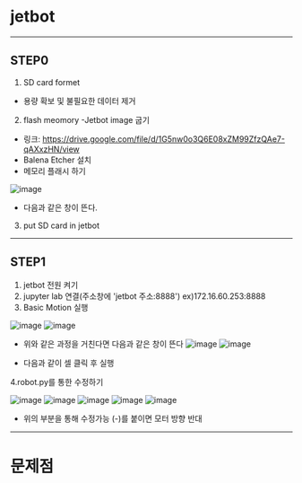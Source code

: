 # jetbot
-------------------------------------------------------------------------------------------------------------
## STEP0

1. SD card formet
- 용량 확보 및 불필요한 데이터 제거
2. flash meomory
-Jetbot image 굽기
- 링크: https://drive.google.com/file/d/1G5nw0o3Q6E08xZM99ZfzQAe7-qAXxzHN/view
- Balena Etcher 설치
-  메모리 플래시 하기

![image](https://user-images.githubusercontent.com/102523600/200292038-0411aabb-7f87-48e1-b243-d774ea1abed1.png)
- 다음과 같은 창이 뜬다.
3. put SD card in jetbot
--------------------------------------------------------------------------------------------------------------
## STEP1

1. jetbot 전원 켜기
2. jupyter lab 연결(주소창에 'jetbot 주소:8888') ex)172.16.60.253:8888
3. Basic Motion 실행

![image](https://user-images.githubusercontent.com/102523600/203035577-c80fdf0e-6722-402b-a601-946d7011e8c8.png)
![image](https://user-images.githubusercontent.com/102523600/203035624-cff094a4-bacc-4f16-a794-df8071bf316a.png)
- 위와 같은 과정을 거친다면 다음과 같은 창이 뜬다
![image](https://user-images.githubusercontent.com/102523600/203035922-5199290c-1327-46aa-8716-565b95d6c164.png)
![image](https://user-images.githubusercontent.com/102523600/203038165-8e479a74-edc9-41b1-b6da-23a72dc95e2a.png)

- 다음과 같이 셀 클릭 후 실행

4.robot.py를 통한 수정하기

![image](https://user-images.githubusercontent.com/102523600/203036950-f1d48876-0c9a-4b0f-93c1-b5852ae58af7.png)
![image](https://user-images.githubusercontent.com/102523600/203037056-c8e29445-1222-4195-92cc-791e8cb42c55.png)
![image](https://user-images.githubusercontent.com/102523600/203037158-75620e76-ecb3-49a3-9cd4-629e75448656.png)
![image](https://user-images.githubusercontent.com/102523600/203037268-b16e1949-46ab-4800-b2c4-a7f230f41119.png)
![image](https://user-images.githubusercontent.com/102523600/203037356-632f85be-e6dd-43e4-aa0e-8c5791c5adf4.png)
- 위의 부분을 통해 수정가능 (-)를 붙이면 모터 방향 반대
-------------------------------------------------------------------------------------------------------
# 문제점 
